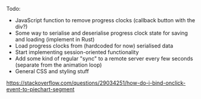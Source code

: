 Todo:

- JavaScript function to remove progress clocks (callback button with the div?)
- Some way to serialise and deserialise progress clock state for saving and loading (implement in Rust)
- Load progress clocks from (hardcoded for now) serialised data
- Start implementing session-oriented functionality
- Add some kind of regular "sync" to a remote server every few seconds (separate from the animation loop)
- General CSS and styling stuff

https://stackoverflow.com/questions/29034251/how-do-i-bind-onclick-event-to-piechart-segment
